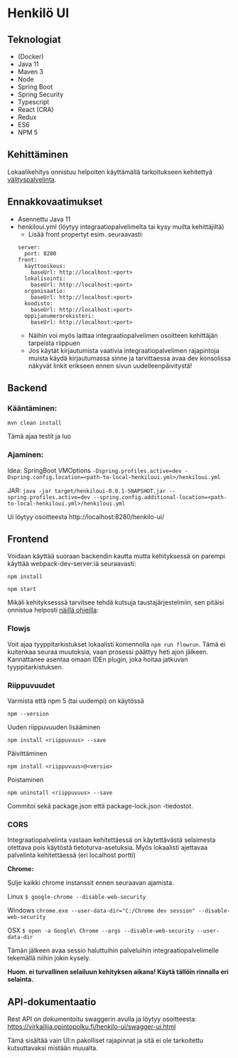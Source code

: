# Henkilö UI

## Teknologiat

- (Docker)
- Java 11
- Maven 3
- Node
- Spring Boot
- Spring Security
- Typescript
- React (CRA)
- Redux
- ES6
- NPM 5

## Kehittäminen

Lokaalikehitys onnistuu helpoiten käyttämällä tarkoitukseen kehitettyä [välityspalvelinta](nginx).

## Ennakkovaatimukset

- Asennettu Java 11
- henkiloui.yml (löytyy integraatiopalvelimelta tai kysy muilta kehittäjiltä)
  - Lisää front propertyt esim. seuraavasti:
  ```
  server:
    port: 8280
  front:
    kayttooikeus:
      baseUrl: http://localhost:<port>
    lokalisointi:
      baseUrl: http://localhost:<port>
    organisaatio:
      baseUrl: http://localhost:<port>
    koodisto:
      baseUrl: http://localhost:<port>
    oppijanumerorekisteri:
      baseUrl: http://localhost:<port>
  ```
  - Näihin voi myös laittaa integraatiopalvelimen osoitteen kehittäjän tarpeista riippuen
  - Jos käytät kirjautumista vaativia integraatiopalvelimen rajapintoja muista käydä kirjautumassa sinne ja tarvittaessa avaa dev konsolissa näkyvät linkit erikseen ennen sivun uudelleenpäivitystä!

## Backend

### Kääntäminen:

`mvn clean install`

Tämä ajaa testit ja luo

### Ajaminen:

Idea: SpringBoot VMOptions `-Dspring.profiles.active=dev -Dspring.config.location=<path-to-local-henkiloui.yml>/henkiloui.yml`

JAR: `java -jar target/henkiloui-0.0.1-SNAPSHOT.jar --spring.profiles.active=dev --spring.config.additional-location=<path-to-local-henkiloui.yml>/henkiloui.yml`

Ui löytyy osoitteesta http://localhost:8280/henkilo-ui/

## Frontend

Voidaan käyttää suoraan backendin kautta mutta kehityksessä on parempi käyttää webpack-dev-server:iä seuraavasti:

`npm install`

`npm start`

Mikäli kehityksesssä tarvitsee tehdä kutsuja taustajärjestelmiin, sen pitäisi onnistua helposti [näillä ohjeilla](nginx):

### Flowjs

Voit ajaa tyyppitarkistukset lokaalisti komennolla `npm run flowrun`. Tämä ei kuitenkaa seuraa muutoksia, vaan prosessi päättyy heti ajon jälkeen. Kannattanee asentaa omaan IDEn plugin, joka hoitaa jatkuvan tyyppitarkistuksen.

### Riippuvuudet

Varmista että npm 5 (tai uudempi) on käytössä

`npm --version`

Uuden riippuvuuden lisääminen

`npm install <riippuvuus> --save`

Päivittäminen

`npm install <riippuvuus>@<versio>`

Poistaminen

`npm uninstall <riippuvuus> --save`

Commitoi sekä package.json että package-lock.json -tiedostot.

### CORS

Integraatiopalvelinta vastaan kehitettäessä on käytettävästä
selaimesta otettava pois käytöstä tietoturva-asetuksia. Myös lokaalisti ajettavaa palvelinta kehitettäessä (eri localhost portti)

<b>Chrome:</b>

Sulje kaikki chrome instanssit ennen seuraavan ajamista.

Linux `$ google-chrome --disable-web-security`

Windows `chrome.exe --user-data-dir="C:/Chrome dev session" --disable-web-security`

OSX `$ open -a Google\ Chrome --args --disable-web-security --user-data-dir`

Tämän jälkeen avaa sessio haluttuihin palveluihin integraatiopalvelimelle tekemällä niihin jokin kysely.

<b>Huom. ei turvallinen selailuun kehityksen aikana! Käytä tällöin rinnalla eri selainta.</b>

## API-dokumentaatio

Rest API on dokumentoitu swaggerin avulla ja löytyy osoitteesta:
https://virkailija.opintopolku.fi/henkilo-ui/swagger-ui.html

Tämä sisältää vain UI:n pakolliset rajapinnat ja sitä ei ole tarkoitettu kutsuttavaksi mistään muualta.
